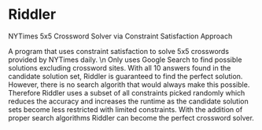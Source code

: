 # Riddler
NYTimes 5x5 Crossword Solver via Constraint Satisfaction Approach

A program that uses constraint satisfaction to solve 5x5 crosswords provided by NYTimes daily. \n
Only uses Google Search to find possible solutions excluding crossword sites.
With all 10 answers found in the candidate solution set, Riddler is guaranteed to find the perfect solution. 
However, there is no search algorith that would always make this possible.
Therefore Riddler uses a subset of all constraints picked randomly which reduces the accuracy and increases the runtime as the candidate solution sets become less restricted with limited constraints.
With the addition of proper search algorithms Riddler can become the perfect crossword solver. 

